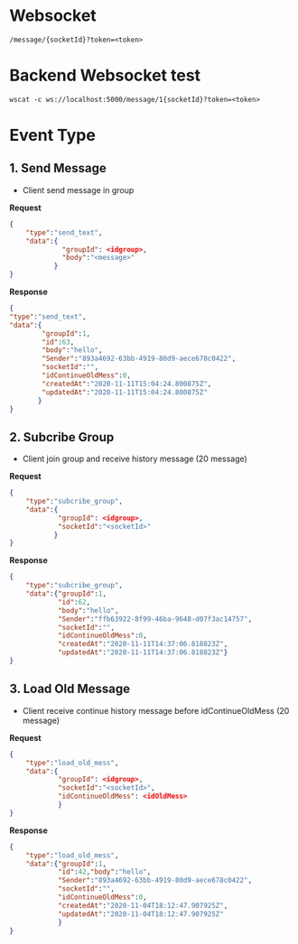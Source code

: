 # Websocket
```
/message/{socketId}?token=<token>
```
# Backend Websocket test
```
wscat -c ws://localhost:5000/message/1{socketId}?token=<token>
```
# Event Type
## 1. Send Message 
- Client send message in group

**Request**
```json
{
    "type":"send_text",
    "data":{
             "groupId": <idgroup>,
             "body":"<message>"
           }
}
```
**Response**
```json
{
"type":"send_text",
"data":{
        "groupId":1,
        "id":63,
        "body":"hello",
        "Sender":"893a4692-63bb-4919-80d9-aece678c0422",
        "socketId":"",
        "idContinueOldMess":0,
        "createdAt":"2020-11-11T15:04:24.800875Z",
        "updatedAt":"2020-11-11T15:04:24.800875Z"
       }
}
```
## 2. Subcribe Group 
- Client join group and receive history message (20 message)

**Request**
```json
{
    "type":"subcribe_group",
    "data":{
            "groupId": <idgroup>,
            "socketId":"<socketId>"
           }
}
```
**Response**
```json
{
    "type":"subcribe_group",
    "data":{"groupId":1,
            "id":62,
            "body":"hello",
            "Sender":"ffb63922-8f99-46ba-9648-d07f3ac14757",
            "socketId":"",
            "idContinueOldMess":0,
            "createdAt":"2020-11-11T14:37:06.818823Z",
            "updatedAt":"2020-11-11T14:37:06.818823Z"}
}
```
## 3. Load Old Message
- Client receive continue history message before idContinueOldMess  (20 message)

**Request**
```json
{ 
    "type":"load_old_mess",
    "data":{
            "groupId": <idgroup>,
            "socketId":"<socketId>",
            "idContinueOldMess": <idOldMess>
            }
}
```
**Response**
```json
{
    "type":"load_old_mess",
    "data":{"groupId":1,
            "id":42,"body":"hello",
            "Sender":"893a4692-63bb-4919-80d9-aece678c0422",
            "socketId":"",
            "idContinueOldMess":0,
            "createdAt":"2020-11-04T18:12:47.907925Z",
            "updatedAt":"2020-11-04T18:12:47.907925Z"
            }
}
```
